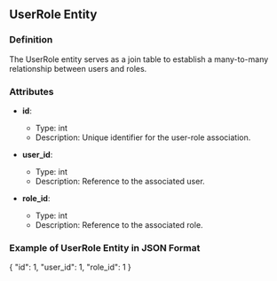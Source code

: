 
## UserRole Entity 
 
### Definition 
The  UserRole  entity serves as a join table to establish a many-to-many relationship between users and roles. 
 
### Attributes 
 
- **id**:  
  - Type:  int  
  - Description: Unique identifier for the user-role association. 
 
- **user_id**:  
  - Type:  int  
  - Description: Reference to the associated user. 
 
- **role_id**:  
  - Type:  int  
  - Description: Reference to the associated role. 
 
### Example of UserRole Entity in JSON Format
{
  "id": 1,
  "user_id": 1,
  "role_id": 1
}